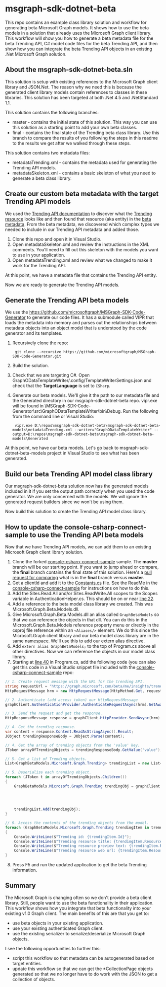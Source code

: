 # msgraph-sdk-dotnet-beta

This repo contains an example class library solution and workflow for generating beta Microsoft Graph models. It shows how to use the beta models in a solution that already uses the Microsoft Graph client library. This workflow will show you how to generate a beta metadata file for the beta Trending API, C# model code files for the beta Trending API, and then show how you can integrate the beta Trending API objects in an existing .Net Microsoft Graph solution.

## About the msgraph-sdk-dotnet-beta.sln

This solution is setup with existing references to the Microsoft Graph client library and JSON.Net. The reason why we need this is because the generated client library models contain references to classes in these libraries. This solution has been targeted at both .Net 4.5 and .NetStandard 1.1.

This solution contains the following branches:
* master - contains the initial state of this solution. This way you can use this solution as a starting point to add your own beta classes.
* final - contains the final state of the Trending beta class library. Use this branch to compare the results of you following the steps in this readme to the results we get after we walked through these steps.

This solution contains two metadata files:
* metadataTrending.xml - contains the metadata used for generating the Trending API models.
* metadataSkeleton.xml - contains a basic skeleton of what you need to generate a beta class library.

## Create our custom beta metadata with the target Trending API models

We used the [Trending API documentation](https://developer.microsoft.com/en-us/graph/docs/api-reference/beta/api/insights_list_trending) to discover what the [Trending resource](https://developer.microsoft.com/en-us/graph/docs/api-reference/beta/resources/insights_trending) looks like and then found that resource (aka entity) in the [beta metadata](https://graph.microsoft.com/beta/$metadata). From the beta metadata, we discovered which complex types we needed to include in our Trending API metadata and added those. 

1. Clone this repo and open it in Visual Studio.
2. Open metadataSkeleton.xml and review the instructions in the XML comments. You'll need to fill out this skeleton with the models you want to use in your application.
3. Open metadataTrending.xml and review what we changed to make it work for the Trending API. 

At this point, we have a metadata file that contains the Trending API entity. 

<!-- TODO: I think this section needs more explanation. Depending on how many models someone wants to generate, and how complex the models are, this could be very confusing.  -->

Now we are ready to generate the Trending API models.

## Generate the Trending API beta models

We use the https://github.com/microsoftgraph/MSGraph-SDK-Code-Generator to generate our code files. It has a submodule called VIPR that loads the metadata into memory and parses out the relationships between metadata objects into an object model that is understood by the code generator and its templates.

1. Recursively clone the repo: 

        git clone --recursive https://github.com/microsoftgraph/MSGraph-SDK-Code-Generator.git

2. Build the solution.
3. Check that we are targeting C#. Open GraphODataTemplateWriter/.config/TemplateWriterSettings.json and check that the **TargetLanguage** is set to `CSharp`.
4. Generate our beta models. We'll give it the path to our metadata file and the Generated directory in our msgraph-sdk-dotnet-beta repo. vipr.exe will be found in \MSGraph-SDK-Code-Generator\src\GraphODataTemplateWriter\bin\Debug. Run the following from the command line or Visual Studio:

        vipr.exe D:\repos\msgraph-sdk-dotnet-beta\msgraph-sdk-dotnet-beta-models\metadataTrending.xml --writer="GraphODataTemplateWriter" --output=D:\repos\msgraph-sdk-dotnet-beta\msgraph-sdk-dotnet-beta-models\Generated

At this point, we have our beta models. Let's go back to msgraph-sdk-dotnet-beta-models project in Visual Studio to see what has been generated.

## Build our beta Trending API model class library

Our msgraph-sdk-dotnet-beta solution now has the generated models included in it if you set the output path correctly when you used the code generator. We are only concerned with the models. We will ignore the generated request builders since we won't be using them.

Now build this solution to create the Trending API model class library.

## How to update the console-csharp-connect-sample to use the Trending API beta models

Now that we have Trending API models, we can add them to an existing Microsoft Graph client library solution. 

1. Clone the forked [console-csharp-connect-sample](https://github.com/MIchaelMainer/console-csharp-connect-sample) sample. The **master** branch will be our starting point. If you want to jump ahead or compare, the **final** branch contains the final state of this solution. Here's a [pull request for comparing](https://github.com/MIchaelMainer/console-csharp-connect-sample/pull/3/files) what is in the **final** branch versus **master**.
2. Get a clientId and add it to the [Constants.cs](https://github.com/MIchaelMainer/console-csharp-connect-sample/blob/master/console-csharp-connect-sample/Constants.cs#L14) file. See the ReadMe in the [console-csharp-connect-sample](https://github.com/MIchaelMainer/console-csharp-connect-sample) for instructions on how to do this.
3. Add the Sites.Read.All and/or Sites.ReadWrite.All scopes to the Scopes variable in AuthenticationHelper.cs. This should be on or near [line 22](https://github.com/MIchaelMainer/console-csharp-connect-sample/blob/master/console-csharp-connect-sample/AuthenticationHelper.cs#L22). 
4. Add a reference to the beta model class library we created. This was Microsoft.Graph.Beta.Models.dll.
5. Give Microsoft.Graph.Beta.Models.dll an alias called `GraphBetaModels` so that we can reference the objects in that dll. You can do this in the Microsoft.Graph.Beta.Models reference property menu or directly in the csproj file reference within an `<Aliases/>` element. We do this since the Microsoft.Graph client library and our beta model class library are in the same namespace. We'll use this to add our extern alias directive.
6. Add `extern alias GraphBetaModels;` to the top of Program.cs above all other directives. Now we can reference the objects in our model class library.
7. Starting at [line 40](https://github.com/MIchaelMainer/console-csharp-connect-sample/blob/master/console-csharp-connect-sample/Program.cs#L40) in Program.cs, add the following code (you can also get this code in a Visual Studio snippet file included with the [console-csharp-connect-sample](https://github.com/MIchaelMainer/console-csharp-connect-sample) repo:

```csharp
// 1. Create request message with the URL for the trending API.
string requestUrl = "https://graph.microsoft.com/beta/me/insights/trending";
HttpRequestMessage hrm = new HttpRequestMessage(HttpMethod.Get, requestUrl);

// 2. Authenticate (add access token) our HttpRequestMessage
graphClient.AuthenticationProvider.AuthenticateRequestAsync(hrm).GetAwaiter().GetResult();

// 3. Send the request and get the response.
HttpResponseMessage response = graphClient.HttpProvider.SendAsync(hrm).Result;

// 4. Get the trending response.
var content = response.Content.ReadAsStringAsync().Result;
JObject trendingResponseBody = JObject.Parse(content);

// 4. Get the array of trending objects from the 'value' key.
JToken arrayOfTrendingObjects = trendingResponseBody.GetValue("value");

// 5. Get a list of Trending objects.
List<GraphBetaModels.Microsoft.Graph.Trending> trendingList = new List<GraphBetaModels.Microsoft.Graph.Trending>();

// 5. Deserialize each trending object.
foreach (JToken t in arrayOfTrendingObjects.Children())
{
    GraphBetaModels.Microsoft.Graph.Trending trendingObj = graphClient.HttpProvider
                                                                      .Serializer
                                                                      .DeserializeObject<GraphBetaModels.Microsoft
                                                                                                        .Graph
                                                                                                        .Trending>(t.ToString());
    trendingList.Add(trendingObj);
}

// 6. Access the contents of the trending objects from the model.
foreach (GraphBetaModels.Microsoft.Graph.Trending trendingItem in trendingList)
{
    Console.WriteLine($"Trending id: {trendingItem.Id}");
    Console.WriteLine($"Trending resource title: {trendingItem.ResourceVisualization.Title}");
    Console.WriteLine($"Trending resource preview text: {trendingItem.ResourceVisualization.PreviewText}");
    Console.WriteLine($"Trending resource web url: {trendingItem.ResourceReference.WebUrl}\n");
}
```
8. Press F5 and run the updated application to get the beta Trending information.

## Summary

The Microsoft Graph is changing often so we don't provide a beta client library. Still, people want to use the beta functionality in their application. This workflow shows how you integrate that beta functionality into your existing v1.0 Graph client. The main benefits of this are that you get to:
* use beta objects in your existing application.
* use your existing authenticated Graph client.
* use the existing serializer to serialize/deserialize Microsoft Graph objects.

I see the following opportunities to further this:
* script this workflow so that metadata can be autogenerated based on target entities.
* update this workflow so that we can get the *CollectionPage objects generated so that we no longer have to do work with the JSON to get a collection of objects.